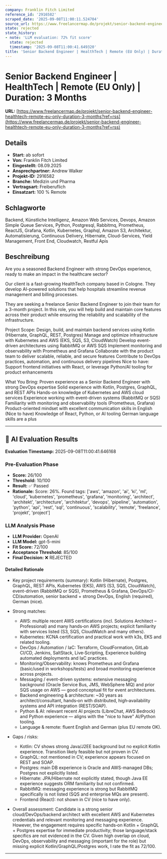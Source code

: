 ```yaml
---
company: Franklin Fitch Limited
reference_id: '2916582'
scraped_date: '2025-09-08T11:00:11.524704'
source_url: https://www.freelancermap.de/projekt/senior-backend-engineer-healthtech-remote-eu-only-duration-3-months?ref=rss
state: rejected
state_history:
- note: 'LLM evaluation: 72% fit score'
  state: rejected
  timestamp: '2025-09-08T11:00:41.649320'
title: 'Senior Backend Engineer | HealthTech | Remote (EU Only) | Duration: 3 Months'
---
```



# Senior Backend Engineer | HealthTech | Remote (EU Only) | Duration: 3 Months
**URL:** [https://www.freelancermap.de/projekt/senior-backend-engineer-healthtech-remote-eu-only-duration-3-months?ref=rss](https://www.freelancermap.de/projekt/senior-backend-engineer-healthtech-remote-eu-only-duration-3-months?ref=rss)
## Details
- **Start:** ab sofort
- **Von:** Franklin Fitch Limited
- **Eingestellt:** 08.09.2025
- **Ansprechpartner:** Andrew Walker
- **Projekt-ID:** 2916582
- **Branche:** Medizin und Pharma
- **Vertragsart:** Freiberuflich
- **Einsatzart:** 100
                                                % Remote

## Schlagworte
Backend, Künstliche Intelligenz, Amazon Web Services, Devops, Amazon Simple Queue Services, Python, Postgresql, Rabbitmq, Prometheus, ReactJS, Grafana, Kotlin, Kubernetes, Graphql, Amazon S3, Architektur, Automatisierung, Continuous Delivery, Hibernate, Cloud-Services, Yield Management, Front End, Cloudwatch, Restful Apis

## Beschreibung
Are you a seasoned Backend Engineer with strong DevOps experience, ready to make an impact in the healthcare sector?

Our client is a fast-growing HealthTech company based in Cologne. They develop AI-powered solutions that help hospitals streamline revenue management and billing processes.

They are seeking a freelance Senior Backend Engineer to join their team for a 3-month project. In this role, you will help build and maintain core features across their product while ensuring the reliability and scalability of the infrastructure.

Project Scope:
Design, build, and maintain backend services using Kotlin (Hibernate, GraphQL, REST, Postgres)
Manage and optimize infrastructure with Kubernetes and AWS (EKS, SQS, S3, CloudWatch)
Develop event-driven architectures using RabbitMQ or AWS SQS
Implement monitoring and observability with Prometheus and Grafana
Collaborate with the product team to deliver scalable, reliable, and secure features
Contribute to DevOps practices, automation, and continuous delivery pipelines
Nice to have: Support frontend initiatives with React, or leverage Python/AI tooling for product enhancements

What You Bring:
Proven experience as a Senior Backend Engineer with strong DevOps expertise
Solid experience with Kotlin, Postgres, GraphQL, and REST APIs
Hands-on knowledge of Kubernetes and AWS cloud services
Experience working with event-driven systems (RabbitMQ or SQS)
Familiarity with monitoring and observability tools (Prometheus, Grafana)
Product-oriented mindset with excellent communication skills in English
(Nice to have) Knowledge of React, Python, or AI tooling
German language skills are a plus

---

## 🤖 AI Evaluation Results

**Evaluation Timestamp:** 2025-09-08T11:00:41.646168

### Pre-Evaluation Phase
- **Score:** 26/100
- **Threshold:** 10/100
- **Result:** ✅ Passed
- **Rationale:** Score: 26%. Found tags: ['aws', 'amazon', 'ai', 'ki', 'ml', 'cloud', 'kubernetes', 'prometheus', 'grafana', 'monitoring', 'architect', 'architekt', 'architecture', 'architektur', 'devops', 'pipeline', 'automation', 'python', 'api', 'rest', 'sql', 'continuous', 'scalability', 'remote', 'freelance', 'projekt', 'project']

### LLM Analysis Phase
- **LLM Provider:** OpenAI
- **LLM Model:** gpt-5-mini
- **Fit Score:** 72/100
- **Acceptance Threshold:** 85/100
- **Final Decision:** ❌ REJECTED

#### Detailed Rationale
- Key project requirements (summary): Kotlin (Hibernate), Postgres, GraphQL, REST APIs, Kubernetes (EKS), AWS (S3, SQS, CloudWatch), event-driven (RabbitMQ or SQS), Prometheus & Grafana, DevOps/CI-CD/automation, senior backend + strong DevOps, English (required), German (nice).

- Strong matches:
  - AWS: multiple recent AWS certifications (incl. Solutions Architect – Professional) and many hands‑on AWS projects; explicit familiarity with services listed (S3, SQS, CloudWatch and many others).
  - Kubernetes: KCNA certification and practical work with k3s, EKS and related tooling.
  - DevOps / Automation / IaC: Terraform, CloudFormation, GitLab CI/CD, Jenkins, SaltStack, Live‑Scripting, Experience building automated deployments and IaC practices.
  - Monitoring/Observability: knows Prometheus and Grafana (basic/used in workshops/tests) and broad monitoring experience across projects.
  - Messaging / event-driven systems: extensive messaging background (Oracle Service Bus, JMS, WebSphere MQ) and prior SQS usage on AWS — good conceptual fit for event architectures.
  - Backend engineering & architecture: ~30 years as architect/consultant, hands‑on with distributed, high‑availability systems and API integration (REST/SOAP).
  - Python & AI: relevant recent AI projects (LibreChat, AWS Bedrock) and Python experience — aligns with the "nice to have" AI/Python tooling.
  - Language & remote: fluent English and German (plus EU remote OK).

- Gaps / risks:
  - Kotlin: CV shows strong Java/J2EE background but no explicit Kotlin experience. Transition likely feasible but not proven in CV.
  - GraphQL: not mentioned in CV; experience appears focused on REST and SOAP.
  - Postgres: main DB experience is Oracle and AWS-managed DBs; Postgres not explicitly listed.
  - Hibernate: JPA/Hibernate not explicitly stated, though Java EE experience suggests ORM familiarity but not confirmed.
  - RabbitMQ: messaging experience is strong but RabbitMQ specifically is not listed (SQS and enterprise MQs are present).
  - Frontend (React): not shown in CV (nice to have only).

- Overall assessment: Candidate is a strong senior cloud/DevOps/backend architect with excellent AWS and Kubernetes credentials and relevant monitoring and messaging experience. However, the engagement requires specific hands‑on Kotlin + GraphQL + Postgres expertise for immediate productivity; those language/stack specifics are not evidenced in the CV. Given high overlap on cloud, DevOps, observability and messaging (important for the role) but missing explicit Kotlin/GraphQL/Postgres work, I rate the fit as 72/100.

---

